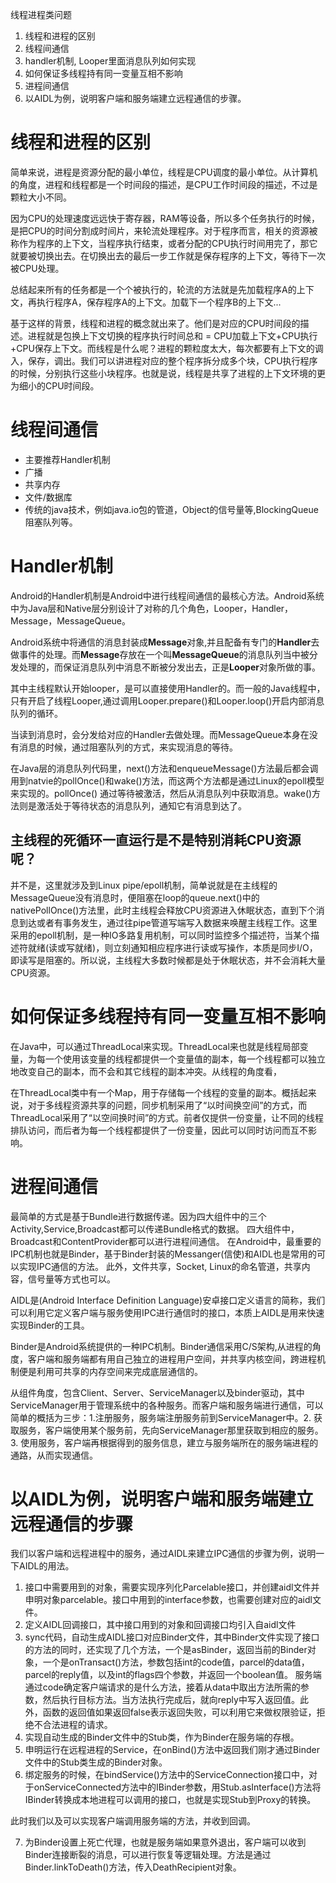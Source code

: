 线程进程类问题
1.	线程和进程的区别
2.	线程间通信
3.	handler机制, Looper里面消息队列如何实现
4.	如何保证多线程持有同一变量互相不影响
5.	进程间通信
6.  以AIDL为例，说明客户端和服务端建立远程通信的步骤。

# 线程和进程的区别

简单来说，进程是资源分配的最小单位，线程是CPU调度的最小单位。从计算机的角度，进程和线程都是一个时间段的描述，是CPU工作时间段的描述，不过是颗粒大小不同。

因为CPU的处理速度远远快于寄存器，RAM等设备，所以多个任务执行的时候，是把CPU的时间分割成时间片，来轮流处理程序。对于程序而言，相关的资源被称作为程序的上下文，当程序执行结束，或者分配的CPU执行时间用完了，那它就要被切换出去。在切换出去的最后一步工作就是保存程序的上下文，等待下一次被CPU处理。

总结起来所有的任务都是一个个被执行的，轮流的方法就是先加载程序A的上下文，再执行程序A，保存程序A的上下文。加载下一个程序B的上下文...

基于这样的背景，线程和进程的概念就出来了。他们是对应的CPU时间段的描述。进程就是包换上下文切换的程序执行时间总和 = CPU加载上下文+CPU执行+CPU保存上下文。而线程是什么呢？进程的颗粒度太大，每次都要有上下文的调入，保存，调出。我们可以讲进程对应的整个程序拆分成多个块，CPU执行程序的时候，分别执行这些小块程序。也就是说，线程是共享了进程的上下文环境的更为细小的CPU时间段。

# 线程间通信

* 主要推荐Handler机制
* 广播
* 共享内存
* 文件/数据库
* 传统的java技术，例如java.io包的管道，Object的信号量等,BlockingQueue阻塞队列等。

# Handler机制

Android的Handler机制是Android中进行线程间通信的最核心方法。Android系统中为Java层和Native层分别设计了对称的几个角色，Looper，Handler，Message，MessageQueue。

Android系统中将通信的消息封装成**Message**对象,并且配备有专门的**Handler**去做事件的处理。而**Message**存放在一个叫**MessageQueue**的消息队列当中被分发处理的，而保证消息队列中消息不断被分发出去，正是**Looper**对象所做的事。

其中主线程默认开始looper，是可以直接使用Handler的。而一般的Java线程中，只有开启了线程Looper,通过调用Looper.prepare()和Looper.loop()开启内部消息队列的循环。

当读到消息时，会分发给对应的Handler去做处理。而MessageQueue本身在没有消息的时候，通过阻塞队列的方式，来实现消息的等待。

在Java层的消息队列代码里，next()方法和enqueueMessage()方法最后都会调用到natvie的pollOnce()和wake()方法，而这两个方法都是通过Linux的epoll模型来实现的。pollOnce() 通过等待被激活，然后从消息队列中获取消息。wake()方法则是激活处于等待状态的消息队列，通知它有消息到达了。

## 主线程的死循环一直运行是不是特别消耗CPU资源呢？

并不是，这里就涉及到Linux pipe/epoll机制，简单说就是在主线程的MessageQueue没有消息时，便阻塞在loop的queue.next()中的nativePollOnce()方法里，此时主线程会释放CPU资源进入休眠状态，直到下个消息到达或者有事务发生，通过往pipe管道写端写入数据来唤醒主线程工作。这里采用的epoll机制，是一种IO多路复用机制，可以同时监控多个描述符，当某个描述符就绪(读或写就绪)，则立刻通知相应程序进行读或写操作，本质是同步I/O，即读写是阻塞的。所以说，主线程大多数时候都是处于休眠状态，并不会消耗大量CPU资源。

# 如何保证多线程持有同一变量互相不影响

在Java中，可以通过ThreadLocal来实现。ThreadLocal来也就是线程局部变量，为每一个使用该变量的线程都提供一个变量值的副本，每一个线程都可以独立地改变自己的副本，而不会和其它线程的副本冲突。从线程的角度看，

在ThreadLocal类中有一个Map，用于存储每一个线程的变量的副本。概括起来说，对于多线程资源共享的问题，同步机制采用了“以时间换空间”的方式，而ThreadLocal采用了“以空间换时间”的方式。前者仅提供一份变量，让不同的线程排队访问，而后者为每一个线程都提供了一份变量，因此可以同时访问而互不影响。

# 进程间通信

最简单的方式是基于Bundle进行数据传递。因为四大组件中的三个Activity,Service,Broadcast都可以传递Bundle格式的数据。
四大组件中，Broadcast和ContentProvider都可以进行进程间通信。
在Android中，最重要的IPC机制也就是Binder，基于Binder封装的Messanger(信使)和AIDL也是常用的可以实现IPC通信的方法。
此外，文件共享，Socket, Linux的命名管道，共享内容，信号量等方式也可以。

AIDL是(Android Interface Definition Language)安卓接口定义语言的简称，我们可以利用它定义客户端与服务使用IPC进行通信时的接口，本质上AIDL是用来快速实现Binder的工具。

Binder是Android系统提供的一种IPC机制。Binder通信采用C/S架构,从进程的角度，客户端和服务端都有用自己独立的进程用户空间，并共享内核空间，跨进程机制便是利用可共享的内存空间来完成底层通信的。

从组件角度，包含Client、Server、ServiceManager以及binder驱动，其中ServiceManager用于管理系统中的各种服务。而客户端和服务端进行通信，可以简单的概括为三步：1.注册服务，服务端注册服务前到ServiceManager中。2. 获取服务，客户端使用某个服务前，先向ServiceManager那里获取到相应的服务。 3. 使用服务，客户端再根据得到的服务信息，建立与服务端所在的服务端进程的通路，从而实现通信。

# 以AIDL为例，说明客户端和服务端建立远程通信的步骤

我们以客户端和远程进程中的服务，通过AIDL来建立IPC通信的步骤为例，说明一下AIDL的用法。

1. 接口中需要用到的对象，需要实现序列化Parcelable接口，并创建aidl文件并申明对象parcelable。接口中用到的interface参数，也需要创建对应的aidl文件。
2. 定义AIDL回调接口，其中接口用到的对象和回调接口均引入自aidl文件
3. sync代码，自动生成AIDL接口对应Binder文件，其中Binder文件实现了接口的方法的同时，还实现了几个方法，一个是asBinder，返回当前的Binder对象，一个是onTransact()方法，参数包括int的code值，parcel的data值，parcel的reply值，以及int的flags四个参数，并返回一个boolean值。
服务端通过code确定客户端请求的是什么方法，接着从data中取出方法所需的参数，然后执行目标方法。当方法执行完成后，就向reply中写入返回值。此外，函数的返回值如果返回false表示返回失败，可以利用它来做权限验证，拒绝不合法进程的请求。
4. 实现自动生成的Binder文件中的Stub类，作为Binder在服务端的存根。
5. 申明运行在远程进程的Service，在onBind()方法中返回我们刚才通过Binder文件中的Stub类生成的Binder对象。
6. 绑定服务的时候，在bindService()方法中的ServiceConnection接口中，对于onServiceConnected方法中的IBinder参数，用Stub.asInterface()方法将IBinder转换成本地进程可以调用的接口，也就是实现Stub到Proxy的转换。

此时我们以及可以实现客户端调用服务端的方法，并收到回调。

7. 为Binder设置上死亡代理，也就是服务端如果意外退出，客户端可以收到Binder连接断裂的消息，可以进行恢复等逻辑处理。方法是通过Binder.linkToDeath()方法，传入DeathRecipient对象。